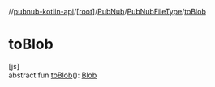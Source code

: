 //[pubnub-kotlin-api](../../../../index.md)/[[root]](../../index.md)/[PubNub](../index.md)/[PubNubFileType](index.md)/[toBlob](to-blob.md)

# toBlob

[js]\
abstract fun [toBlob](to-blob.md)(): [Blob](https://kotlinlang.org/api/latest/jvm/stdlib/kotlin-stdlib/org.w3c.files/-blob/index.html)
